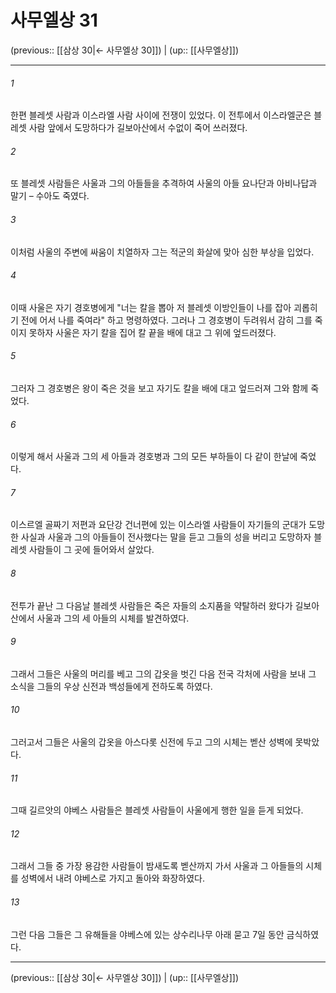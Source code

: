 # 사무엘상 31

(previous:: [[삼상 30|← 사무엘상 30]]) | (up:: [[사무엘상]])

***




###### 1 

한편 블레셋 사람과 이스라엘 사람 사이에 전쟁이 있었다. 이 전투에서 이스라엘군은 블레셋 사람 앞에서 도망하다가 길보아산에서 수없이 죽어 쓰러졌다. 



###### 2 

또 블레셋 사람들은 사울과 그의 아들들을 추격하여 사울의 아들 요나단과 아비나답과 말기 – 수아도 죽였다. 



###### 3 

이처럼 사울의 주변에 싸움이 치열하자 그는 적군의 화살에 맞아 심한 부상을 입었다. 



###### 4 

이때 사울은 자기 경호병에게 "너는 칼을 뽑아 저 블레셋 이방인들이 나를 잡아 괴롭히기 전에 어서 나를 죽여라" 하고 명령하였다. 그러나 그 경호병이 두려워서 감히 그를 죽이지 못하자 사울은 자기 칼을 집어 칼 끝을 배에 대고 그 위에 엎드러졌다. 



###### 5 

그러자 그 경호병은 왕이 죽은 것을 보고 자기도 칼을 배에 대고 엎드러져 그와 함께 죽었다. 



###### 6 

이렇게 해서 사울과 그의 세 아들과 경호병과 그의 모든 부하들이 다 같이 한날에 죽었다. 



###### 7 

이스르엘 골짜기 저편과 요단강 건너편에 있는 이스라엘 사람들이 자기들의 군대가 도망한 사실과 사울과 그의 아들들이 전사했다는 말을 듣고 그들의 성을 버리고 도망하자 블레셋 사람들이 그 곳에 들어와서 살았다. 



###### 8 

전투가 끝난 그 다음날 블레셋 사람들은 죽은 자들의 소지품을 약탈하러 왔다가 길보아산에서 사울과 그의 세 아들의 시체를 발견하였다. 



###### 9 

그래서 그들은 사울의 머리를 베고 그의 갑옷을 벗긴 다음 전국 각처에 사람을 보내 그 소식을 그들의 우상 신전과 백성들에게 전하도록 하였다. 



###### 10 

그러고서 그들은 사울의 갑옷을 아스다롯 신전에 두고 그의 시체는 벧산 성벽에 못박았다. 



###### 11 

그때 길르앗의 야베스 사람들은 블레셋 사람들이 사울에게 행한 일을 듣게 되었다. 



###### 12 

그래서 그들 중 가장 용감한 사람들이 밤새도록 벧산까지 가서 사울과 그 아들들의 시체를 성벽에서 내려 야베스로 가지고 돌아와 화장하였다. 



###### 13 

그런 다음 그들은 그 유해들을 야베스에 있는 상수리나무 아래 묻고 7일 동안 금식하였다.

***

(previous:: [[삼상 30|← 사무엘상 30]]) | (up:: [[사무엘상]])

